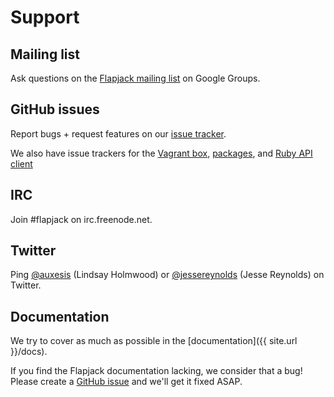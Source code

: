 # Support

## Mailing list

Ask questions on the [Flapjack mailing list](https://groups.google.com/forum/#!forum/flapjack-project) on Google Groups.

## GitHub issues

Report bugs + request features on our [issue tracker](https://github.com/flapjack/flapjack/issues).

We also have issue trackers for the [Vagrant box](https://github.com/flapjack/vagrant-flapjack/issues), [packages](https://github.com/flapjack/omnibus-flapjack/issues), and [Ruby API client](https://github.com/flapjack/flapjack-diner/issues)

## IRC

Join #flapjack on irc.freenode.net.

## Twitter

Ping [@auxesis](https://twitter.com/auxesis) (Lindsay Holmwood) or [@jessereynolds](https://twitter.com/jessereynolds) (Jesse Reynolds) on Twitter.

## Documentation

We try to cover as much as possible in the [documentation]({{ site.url }}/docs).

If you find the Flapjack documentation lacking, we consider that a bug! Please create a [GitHub issue](https://github.com/flapjack/flapjack/issues/new) and we'll get it fixed ASAP.
